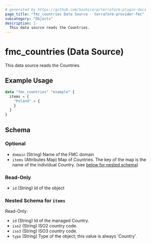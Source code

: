 ```yaml
---
# generated by https://github.com/hashicorp/terraform-plugin-docs
page_title: "fmc_countries Data Source - terraform-provider-fmc"
subcategory: "Objects"
description: |-
  This data source reads the Countries.
---
```


# fmc_countries (Data Source)

This data source reads the Countries.

## Example Usage

```terraform
data "fmc_countries" "example" {
  items = {
    "Poland" = {
    }
  }
}
```

<!-- schema generated by tfplugindocs -->
## Schema

### Optional

- `domain` (String) Name of the FMC domain
- `items` (Attributes Map) Map of Countries. The key of the map is the name of the individual Country. (see [below for nested schema](#nestedatt--items))

### Read-Only

- `id` (String) Id of the object

<a id="nestedatt--items"></a>
### Nested Schema for `items`

Read-Only:

- `id` (String) Id of the managed Country.
- `iso2` (String) ISO2 country code.
- `iso3` (String) ISO3 country code.
- `type` (String) Type of the object; this value is always 'Country'.
